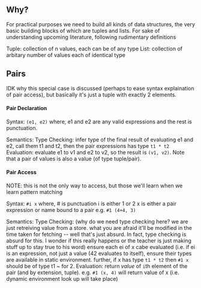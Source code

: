 ## Why?

For practical purposes we need to build all kinds of data structures, the very basic building blocks of which are tuples and lists. For sake of understanding upcoming literature, following rudimentary definitions 

Tuple:
  collection of n values, each can be of any type
List:
  collection of arbitary number of values each of identical type

## Pairs

IDK why this special case is discussed (perhaps to ease syntax explaination of pair access), but basically it's just a tuple with exactly 2 elements.

#### Pair Declaration

Syntax:
    `(e1, e2)`
    where, e1 and e2 are any valid expressions and the rest is punctuation.

Semantics:
    Type Checking:
        infer type of the final result of evaluating e1 and e2, call them t1 and t2, then the pair expressions has type `t1 * t2`
    Evaluation:
        evaluate e1 to v1 and e2 to v2, so the result is `(v1, v2)`. Note that a pair of values is also a value (of type tuple/pair).

#### Pair Access

NOTE: this is not the only way to access, but those we'll learn when we learn pattern matching

Syntax:
    `#i x`
    where,  # is punctuation
            i is either 1 or 2
            x is either a pair expression or name bound to a pair
    e.g.
        `#1 (4+4, 3)`

Semantics:
    Type Checking:
        (why do we need type checking here? we are just retreiving value from a store. what you are afraid it'll be modified in the time taken for fetching -- well that's just absurd. In fact, type checking is absurd for this. I wonder if this really happens or the teacher is just making stuff up to stay true to his word)
        ensure each ei of x cabe evaluated (i.e. if ei is an expression, not just a value (42 evaluates to itself), ensure their types are available in static environment.
        further, if x has type `t1 * t2` then `#1 x` should be of type t1 ~ for 2.
    Evaluation:
       return *value* of `i`th element of the pair (and by extension, tuple).
       e.g. `#1 (x, 4)` will return value of x (i.e. dynamic environment look up will take place)

